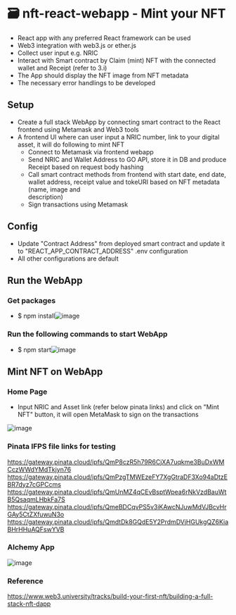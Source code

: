 # 🗃 nft-react-webapp - Mint your NFT

* React app with any preferred React framework can be used
* Web3 integration with web3.js or ether.js
* Collect user input e.g. NRIC
* Interact with Smart contract by Claim (mint) NFT with the connected wallet and Receipt (refer to 3.i)
* The App should display the NFT image from NFT metadata
* The necessary error handlings to be developed

<h2> Setup </h2>

* Create a full stack WebApp by connecting smart contract to the React frontend using Metamask and Web3 tools
* A frontend UI where can user input a NRIC number, link to your digital asset, it will do following to mint NFT
    * Connect to Metamask via frontend webapp
    * Send NRIC and Wallet Address to GO API, store it in DB and produce Receipt based on request body hashing
    * Call smart contract methods from frontend with start date, end date, wallet address, receipt value and tokeURI based on NFT metadata (name, image and   
      description)
    * Sign transactions using Metamask
    
<h2> Config </h2>

* Update  "Contract Address" from deployed smart contract and update it to "REACT_APP_CONTRACT_ADDRESS" .env configuration
* All other configurations are default

<h2> Run the WebApp </h2>

<h3> Get packages </h3>

* $ npm install![image](https://user-images.githubusercontent.com/88041827/233533559-272ca187-9a5e-48a4-8aca-2a9f151a69e3.png)

<h3> Run the following commands to start WebApp </h3>

* $ npm start![image](https://user-images.githubusercontent.com/88041827/233533626-a811692a-4cb2-4351-b1dc-33f1e14d52a4.png)

<h2> Mint NFT on WebApp </h2>

<h3> Home Page </h3>

* Input NRIC and Asset link (refer below pinata links) and click on "Mint NFT" button, it will open MetaMask to sign on the transactions

![image](https://user-images.githubusercontent.com/88041827/233534105-33660625-4b76-48ca-9632-90f2c7c9905c.png)


<h3> Pinata IFPS file links for testing </h3>

https://gateway.pinata.cloud/ipfs/QmP8czR5h79R6CjXA7uqkme3BuDxWMCczWWdYMdTkjyn76
https://gateway.pinata.cloud/ipfs/QmPzgTMWEzeFY7XgGtraDF3Xo94aDtzEBR7dyz7cGPCcms
https://gateway.pinata.cloud/ipfs/QmUnMZ4qCEvBsptWpea6rNkVzdBauWtB5QsaqmLHbkFa7S
https://gateway.pinata.cloud/ipfs/QmeBDCqvPS5v3iKAwcNJuwMdVJBcvHrGAy5CtZXfuwuN3o
https://gateway.pinata.cloud/ipfs/QmdtDk8GQdE5Y2PrdmDVjHGUkgQZ6KiaBHrHHuAQFswYVB

<h3> Alchemy App  </h3>

![image](https://user-images.githubusercontent.com/88041827/233534982-5f748f8a-70ab-49e4-99dd-5c3e00340354.png)

<h3> Reference  </h3>

https://www.web3.university/tracks/build-your-first-nft/building-a-full-stack-nft-dapp


